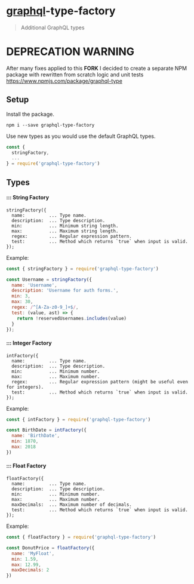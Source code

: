 # [graphql](http://graphql.org/)-type-factory

> Additional GraphQL types

# DEPRECATION WARNING

After many fixes applied to this **FORK** I decided to create a separate NPM package with rewritten from scratch logic and unit tests https://www.npmjs.com/package/graphql-type

## Setup

Install the package.

```
npm i --save graphql-type-factory
```

Use new types as you would use the default GraphQL types.

```js
const {
  stringFactory,
  ...
} = require('graphql-type-factory')
```

## Types

#### ::: String Factory

```
stringFactory({
  name:         ... Type name.
  description:  ... Type description.
  min:          ... Minimum string length.
  max:          ... Maximum string length.
  regex:        ... Regular expression pattern.
  test:         ... Method which returns `true` when input is valid.
});
```

Example:

```js
const { stringFactory } = require('graphql-type-factory')

const Username = stringFactory({
  name: 'Username',
  description: 'Username for auth forms.',
  min: 3,
  max: 30,
  regex: /^[A-Za-z0-9_]+$/,
  test: (value, ast) => {
    return !reservedUsernames.includes(value)
  }
});
```

#### ::: Integer Factory

```
intFactory({
  name:         ... Type name.
  description:  ... Type description.
  min:          ... Minimum number.
  max:          ... Maximum number.
  regex:        ... Regular expression pattern (might be useful even for integers).
  test:         ... Method which returns `true` when input is valid.
});
```

Example:

```js
const { intFactory } = require('graphql-type-factory')

const BirthDate = intFactory({
  name: 'BirthDate',
  min: 1870,
  max: 2018
})
```

#### ::: Float Factory

```
floatFactory({
  name:         ... Type name.
  description:  ... Type description.
  min:          ... Minimum number.
  max:          ... Maximum number.
  maxDecimals:  ... Maximum number of decimals.
  test:         ... Method which returns `true` when input is valid.
});
```

Example:

```js
const { floatFactory } = require('graphql-type-factory')

const DonutPrice = floatFactory({
  name: 'MyFloat',
  min: 1.59,
  max: 12.99,
  maxDecimals: 2
})
```
